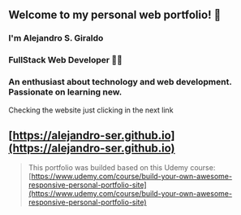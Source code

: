 ## Welcome to my personal web portfolio! :briefcase:

### I'm Alejandro S. Giraldo

### FullStack Web Developer :technologist:
### An enthusiast about technology and web development. Passionate on learning new.

Checking the website just clicking in the next link
## [https://alejandro-ser.github.io](https://alejandro-ser.github.io)

>This portfolio was builded based on this Udemy course:
> [https://www.udemy.com/course/build-your-own-awesome-responsive-personal-portfolio-site](https://www.udemy.com/course/build-your-own-awesome-responsive-personal-portfolio-site)









<!-- ### Markdown

Markdown is a lightweight and easy-to-use syntax for styling your writing. It includes conventions for

```markdown
Syntax highlighted code block

# Header 1
## Header 2
### Header 3

- Bulleted
- List

1. Numbered
2. List

**Bold** and _Italic_ and `Code` text

[Link](url) and ![Image](src)
```

For more details see [GitHub Flavored Markdown](https://guides.github.com/features/mastering-markdown/). -->
